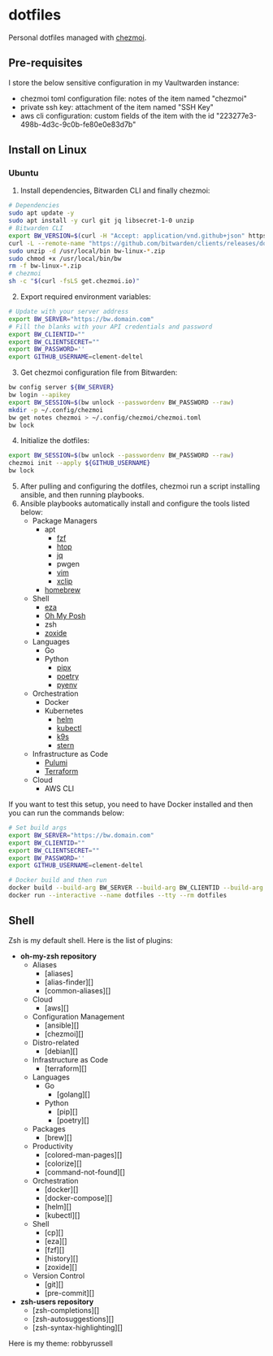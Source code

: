 # dotfiles

Personal dotfiles managed with [chezmoi][1].

## Pre-requisites

I store the below sensitive configuration in my Vaultwarden instance:

 - chezmoi toml configuration file: notes of the item named "chezmoi"
 - private ssh key: attachment of the item named "SSH Key"
 - aws cli configuration: custom fields of the item with the id "223277e3-498b-4d3c-9c0b-fe80e0e83d7b"

## Install on Linux

### Ubuntu

1. Install dependencies, Bitwarden CLI and finally chezmoi:
```bash
# Dependencies
sudo apt update -y
sudo apt install -y curl git jq libsecret-1-0 unzip
# Bitwarden CLI
export BW_VERSION=$(curl -H "Accept: application/vnd.github+json" https://api.github.com/repos/bitwarden/clients/releases | jq  -r 'sort_by(.published_at) | reverse | .[].name | select( index("CLI") )' | sed "s:.*CLI v::" | head -n 1)
curl -L --remote-name "https://github.com/bitwarden/clients/releases/download/cli-v${BW_VERSION}/bw-linux-${BW_VERSION}.zip"
sudo unzip -d /usr/local/bin bw-linux-*.zip
sudo chmod +x /usr/local/bin/bw
rm -f bw-linux-*.zip
# chezmoi
sh -c "$(curl -fsLS get.chezmoi.io)"
```

2. Export required environment variables:
```bash
# Update with your server address
export BW_SERVER="https://bw.domain.com"
# Fill the blanks with your API credentials and password
export BW_CLIENTID=""
export BW_CLIENTSECRET=""
export BW_PASSWORD=''
export GITHUB_USERNAME=clement-deltel
```

3. Get chezmoi configuration file from Bitwarden:
```bash
bw config server ${BW_SERVER}
bw login --apikey
export BW_SESSION=$(bw unlock --passwordenv BW_PASSWORD --raw)
mkdir -p ~/.config/chezmoi
bw get notes chezmoi > ~/.config/chezmoi/chezmoi.toml
bw lock
```

4. Initialize the dotfiles:
```bash
export BW_SESSION=$(bw unlock --passwordenv BW_PASSWORD --raw)
chezmoi init --apply ${GITHUB_USERNAME}
bw lock
```

5. After pulling and configuring the dotfiles, chezmoi run a script installing ansible, and then running playbooks.
6. Ansible playbooks automatically install and configure the tools listed below:
    - Package Managers
      - apt
        - [fzf][2]
        - [htop][3]
        - [jq][4]
        - pwgen
        - [vim][5]
        - [xclip][6]
      - [homebrew][7]
    - Shell
      - [eza][8]
      - [Oh My Posh][9]
      - zsh
      - [zoxide][10]
    - Languages
      - Go
      - Python
        - [pipx][11]
        - [poetry][12]
        - [pyenv][13]
    - Orchestration
      - Docker
      - Kubernetes
        - [helm][14]
        - [kubectl][15]
        - [k9s][16]
        - [stern][17]
    - Infrastructure as Code
      - [Pulumi][18]
      - [Terraform][19]
    - Cloud
      - AWS CLI

If you want to test this setup, you need to have Docker installed and then you can run the commands below:
```bash
# Set build args
export BW_SERVER="https://bw.domain.com"
export BW_CLIENTID=""
export BW_CLIENTSECRET=""
export BW_PASSWORD=''
export GITHUB_USERNAME=clement-deltel

# Docker build and then run
docker build --build-arg BW_SERVER --build-arg BW_CLIENTID --build-arg BW_CLIENTSECRET --build-arg BW_PASSWORD --build-arg GITHUB_USERNAME --file docker/linux/Dockerfile --tag dotfiles docker/linux/
docker run --interactive --name dotfiles --tty --rm dotfiles
```

## Shell

Zsh is my default shell. Here is the list of plugins:

- **oh-my-zsh repository**
  - Aliases
    - [aliases]
    - [alias-finder][]
    - [common-aliases][]
  - Cloud
    - [aws][]
  - Configuration Management
    - [ansible][]
    - [chezmoi][]
  - Distro-related
    - [debian][]
  - Infrastructure as Code
    - [terraform][]
  - Languages
    - Go
      - [golang][]
    - Python
      - [pip][]
      - [poetry][]
  - Packages
    - [brew][]
  - Productivity
    - [colored-man-pages][]
    - [colorize][]
    - [command-not-found][]
  - Orchestration
    - [docker][]
    - [docker-compose][]
    - [helm][]
    - [kubectl][]
  - Shell
    - [cp][]
    - [eza][]
    - [fzf][]
    - [history][]
    - [zoxide][]
  - Version Control
    - [git][]
    - [pre-commit][]
- **zsh-users repository**
  - [zsh-completions][]
  - [zsh-autosuggestions][]
  - [zsh-syntax-highlighting][]

Here is my theme: robbyrussell

[1]:https://www.chezmoi.io
[2]:https://github.com/junegunn/fzf
[3]:https://github.com/htop-dev/htop
[4]:https://github.com/jqlang/jq
[5]:https://github.com/vim/vim
[6]:https://github.com/astrand/xclip
[7]:https://github.com/Homebrew/brew
[8]:https://github.com/eza-community/eza
[9]:https://github.com/jandedobbeleer/oh-my-posh
[10]:https://github.com/ajeetdsouza/zoxide
[11]:https://github.com/pypa/pipx
[12]:https://github.com/python-poetry/poetry
[13]:https://github.com/pyenv/pyenv
[14]:https://github.com/helm/helm
[15]:https://github.com/kubernetes/kubectl
[16]:https://github.com/derailed/k9s
[17]:https://github.com/stern/stern
[18]:https://github.com/pulumi/pulumi
[19]:https://github.com/hashicorp/terraform
